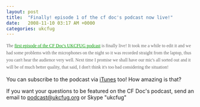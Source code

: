 ```yaml
---
layout: post
title:  "Finally! episode 1 of the cf doc's podcast now live!"
date:   2008-11-10 03:17 AM +0000
categories: ukcfug
---
```

<p><span style="color: #666666; font-family: Verdana; font-size: 12px; line-height: 19px;">The <a style="color: #009900;" href="http://cdn3.libsyn.com/markdrew/ukcfug_20081106.m4a?nvb=20081110075334&amp;nva=20081111075334&amp;t=0f4789e21fe98546bd693">first episode of the CF Doc's UKCFUG podcast</a> is finally live! It took me a while to edit it and we had some problems with the microphones on the night so it was recorded straight from the laptop, thus you can't hear the audience very well. Next time I promise we shall have our mic's all sorted out and it will be of much better quality, that said, I don't think it's too bad considering the situation!</span></p>
<p>You can subscribe to the podcast via <a href="http://itunes.apple.com/WebObjects/MZStore.woa/wa/viewPodcast?id=152536611">iTunes</a> too! How amazing is that?</p>
<p>If you want your questions to be featured on the CF Doc's podcast, send an email to <a href="mailto:podcast@ukcfug.org">podcast@ukcfug.org</a> or Skype "ukcfug"</p>